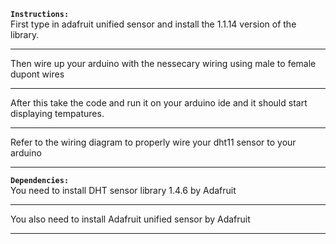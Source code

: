 **`Instructions:`**
<br>
First type in adafruit unified sensor and install the 1.1.14 version of the library. 
_______________________________________________________________________________________
Then wire up your arduino with the nessecary wiring using male to female dupont wires
________________________________________________________________________________________
After this take the code and run it on your arduino ide and it should start displaying tempatures.
________________________________________________________________________________________
Refer to the wiring diagram to properly wire your dht11 sensor to your arduino
________________________________________________________________________________________
**`Dependencies:`**
<br>
You need to install DHT sensor library 1.4.6 by Adafruit 
________________________________________________________________________________________
You also need to install Adafruit unified sensor by Adafruit
________________________________________________________________________________________
